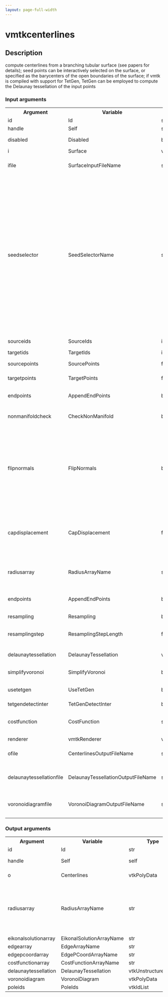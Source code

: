 ```yaml
---
layout: page-full-width
---
```

<h1>vmtkcenterlines</h1>
<h2>Description</h2>
compute centerlines from a branching tubular surface (see papers for details); seed points can be interactively selected on the surface, or specified as the barycenters of the open boundaries of the surface; if vmtk is compiled with support for TetGen, TetGen can be employed to compute the Delaunay tessellation of the input points
<h3>Input arguments</h3>
<table class="vmtkscripts">
<tr>
<th>Argument</th><th>Variable</th><th>Type</th><th>Length</th><th>Range</th><th>Default</th><th>Description</th>
</tr>
<tr><td>id</td><td>Id</td><td>str</td><td>1</td><td></td><td>0</td><td>script id</td>
</tr>
<tr><td>handle</td><td>Self</td><td>self</td><td>1</td><td></td><td></td><td>handle to self</td>
</tr>
<tr><td>disabled</td><td>Disabled</td><td>bool</td><td>1</td><td></td><td>0</td><td>disable execution and piping</td>
</tr>
<tr><td>i</td><td>Surface</td><td>vtkPolyData</td><td>1</td><td></td><td></td><td>the input surface</td>
</tr>
<tr><td>ifile</td><td>SurfaceInputFileName</td><td>str</td><td>1</td><td></td><td></td><td>filename for the default Surface reader</td>
</tr>
<tr><td>seedselector</td><td>SeedSelectorName</td><td>str</td><td>1</td><td>["pickpoint","openprofiles","carotidprofiles","idlist","pointlist"]</td><td>pickpoint</td><td>seed point selection method (pickpoint: interactive; openprofiles: choose among barycenters of open profiles of the surface; carotidprofiles: open profiles are automatically selected based on their z-axis coordinate (lower to higher: CCA, ECA, ICA)); idlist: list of surface point ids (specified as argument to -sourceids and -targetids); pointlist: list of surface points (specified as argument to -sourcepoints and -targetpoints)</td>
</tr>
<tr><td>sourceids</td><td>SourceIds</td><td>int</td><td>-1</td><td></td><td>[]</td><td>list of source point ids</td>
</tr>
<tr><td>targetids</td><td>TargetIds</td><td>int</td><td>-1</td><td></td><td>[]</td><td>list of target point ids</td>
</tr>
<tr><td>sourcepoints</td><td>SourcePoints</td><td>float</td><td>-1</td><td></td><td>[]</td><td>list of source point coordinates</td>
</tr>
<tr><td>targetpoints</td><td>TargetPoints</td><td>float</td><td>-1</td><td></td><td>[]</td><td>list of target point coordinates</td>
</tr>
<tr><td>endpoints</td><td>AppendEndPoints</td><td>bool</td><td>1</td><td></td><td>0</td><td>toggle append open profile barycenters to centerlines</td>
</tr>
<tr><td>nonmanifoldcheck</td><td>CheckNonManifold</td><td>bool</td><td>1</td><td></td><td>0</td><td>toggle checking the surface for non-manifold edges</td>
</tr>
<tr><td>flipnormals</td><td>FlipNormals</td><td>bool</td><td>1</td><td></td><td>0</td><td>flip normals after outward normal computation; outward oriented normals must be computed for the removal of outer tetrahedra; the algorithm might fail so for weird geometries, so changing this might solve the problem</td>
</tr>
<tr><td>capdisplacement</td><td>CapDisplacement</td><td>float</td><td>1</td><td></td><td>0.0</td><td>displacement of the center points of caps at open profiles along their normals (avoids the creation of degenerate tetrahedra)</td>
</tr>
<tr><td>radiusarray</td><td>RadiusArrayName</td><td>str</td><td>1</td><td></td><td>MaximumInscribedSphereRadius</td><td>name of the array where radius values of maximal inscribed spheres have to be stored</td>
</tr>
<tr><td>endpoints</td><td>AppendEndPoints</td><td>bool</td><td>1</td><td></td><td>0</td><td>toggle append open profile barycenters to centerlines</td>
</tr>
<tr><td>resampling</td><td>Resampling</td><td>bool</td><td>1</td><td></td><td>0</td><td>toggle centerlines resampling</td>
</tr>
<tr><td>resamplingstep</td><td>ResamplingStepLength</td><td>float</td><td>1</td><td>(0.0,)</td><td>1.0</td><td>distance between points in the resampled line</td>
</tr>
<tr><td>delaunaytessellation</td><td>DelaunayTessellation</td><td>vtkUnstructuredGrid</td><td>1</td><td></td><td></td><td>optional input Delaunay tessellation</td>
</tr>
<tr><td>simplifyvoronoi</td><td>SimplifyVoronoi</td><td>bool</td><td>1</td><td></td><td>0</td><td>toggle simplification of Voronoi diagram</td>
</tr>
<tr><td>usetetgen</td><td>UseTetGen</td><td>bool</td><td>1</td><td></td><td>0</td><td>toggle use TetGen to compute Delaunay tessellation</td>
</tr>
<tr><td>tetgendetectinter</td><td>TetGenDetectInter</td><td>bool</td><td>1</td><td></td><td>1</td><td>TetGen option</td>
</tr>
<tr><td>costfunction</td><td>CostFunction</td><td>str</td><td>1</td><td></td><td>1/R</td><td>specify cost function to be minimized during centerline computation</td>
</tr>
<tr><td>renderer</td><td>vmtkRenderer</td><td>vmtkRenderer</td><td>1</td><td></td><td></td><td>external renderer</td>
</tr>
<tr><td>ofile</td><td>CenterlinesOutputFileName</td><td>str</td><td>1</td><td></td><td></td><td>filename for the default Centerlines writer</td>
</tr>
<tr><td>delaunaytessellationfile</td><td>DelaunayTessellationOutputFileName</td><td>str</td><td>1</td><td></td><td></td><td>filename for the default DelaunayTessellation writer</td>
</tr>
<tr><td>voronoidiagramfile</td><td>VoronoiDiagramOutputFileName</td><td>str</td><td>1</td><td></td><td></td><td>filename for the default VoronoiDiagram writer</td>
</tr>
</table><h3>Output arguments</h3>
<table class="vmtkscripts">
<tr>
<th>Argument</th><th>Variable</th><th>Type</th><th>Length</th><th>Range</th><th>Default</th><th>Description</th>
</tr>
<tr><td>id</td><td>Id</td><td>str</td><td>1</td><td></td><td>0</td><td>script id</td>
</tr>
<tr><td>handle</td><td>Self</td><td>self</td><td>1</td><td></td><td></td><td>handle to self</td>
</tr>
<tr><td>o</td><td>Centerlines</td><td>vtkPolyData</td><td>1</td><td></td><td></td><td>the output centerlines</td>
</tr>
<tr><td>radiusarray</td><td>RadiusArrayName</td><td>str</td><td>1</td><td></td><td>MaximumInscribedSphereRadius</td><td>name of the array where radius values of maximal inscribed spheres are stored</td>
</tr>
<tr><td>eikonalsolutionarray</td><td>EikonalSolutionArrayName</td><td>str</td><td>1</td><td></td><td>EikonalSolution</td><td></td>
</tr>
<tr><td>edgearray</td><td>EdgeArrayName</td><td>str</td><td>1</td><td></td><td>EdgeArray</td><td></td>
</tr>
<tr><td>edgepcoordarray</td><td>EdgePCoordArrayName</td><td>str</td><td>1</td><td></td><td>EdgePCoordArray</td><td></td>
</tr>
<tr><td>costfunctionarray</td><td>CostFunctionArrayName</td><td>str</td><td>1</td><td></td><td>CostFunctionArray</td><td></td>
</tr>
<tr><td>delaunaytessellation</td><td>DelaunayTessellation</td><td>vtkUnstructuredGrid</td><td>1</td><td></td><td></td><td></td>
</tr>
<tr><td>voronoidiagram</td><td>VoronoiDiagram</td><td>vtkPolyData</td><td>1</td><td></td><td></td><td></td>
</tr>
<tr><td>poleids</td><td>PoleIds</td><td>vtkIdList</td><td>1</td><td></td><td></td><td></td>
</tr>
</table>
